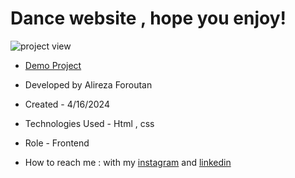 # Dance website , hope you enjoy!

![project view](https://github.com/Alireza-foroutan/Dance/assets/166135683/b3fdcdb8-faf6-40b2-8240-0e4afa738cdb)

- [Demo Project](https://alireza-foroutan.github.io/Dance/)

- Developed by Alireza Foroutan

- Created - 4/16/2024
 
- Technologies Used - Html , css  

- Role - Frontend

- How to reach me : with my [instagram](https://instagram.com/alireza_foroutan_web) and [linkedin](www.linkedin.com/in/alireza-foroutan-90a893302)

